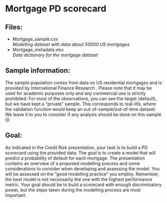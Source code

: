 # Mortgage PD scorecard
## Files:
* Mortgage_sample.csv  
_Modelling dataset with data about 50000 US mortgages_  
* Mortgage_metadata.xlsx  
_Data dictionary for the mortgage dataset_
## Sample information:
The sample population comes from data on US residential mortgages and is provided by International Finance Research . Please note that it may be used for academic purposes only and any commercial use is strictly prohibited.
For most of the observations, you can see the target (default), but we have kept a “private” sample. This corresponds to real-life, where the validation function would keep an out-of-sample/out-of-time dataset. We leave it to you to consider if any analysis should be done on this sample 😊
## Goal:
As indicated in the Credit Risk presentation, your task is to build a PD scorecard using the provided data. The goal is to create a model that will predict a probability of default for each mortgage. 
The presentation contains an overview of a proposed modelling process and some considerations to consider when developing and assessing the model.
You will be assessed on the “good modelling practice” you employ. Remember, the best model is not necessarily the one with the highest performance metric. Your goal should be to build a scorecard with enough discriminatory power, but the steps taken during the modelling process are most important.

